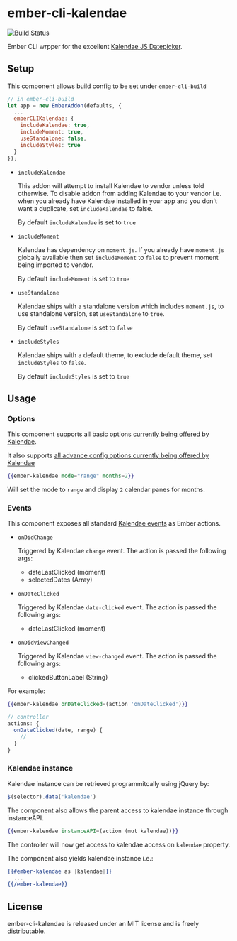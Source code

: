# ember-cli-kalendae 

[![Build Status](https://travis-ci.org/shak/ember-cli-kalendae.svg?branch=master)](https://travis-ci.org/shak/ember-cli-kalendae)

Ember CLI wrpper for the excellent [Kalendae JS Datepicker](https://github.com/ChiperSoft/Kalendae).

## Setup

This component allows build config to be set under `ember-cli-build`

```javascript
// in ember-cli-build
let app = new EmberAddon(defaults, {
  ...
  emberCLIKalendae: {
    includeKalendae: true,
    includeMoment: true,
    useStandalone: false,
    includeStyles: true
  }
});
```

* `includeKalendae`

  This addon will attempt to install Kalendae to vendor unless told otherwise. To disable addon from adding Kalendae to your vendor i.e. when you already have Kalendae installed in your app and you don't want a duplicate, set `includeKalendae` to false.

  By default `includeKalendae` is set to `true`

* `includeMoment`

  Kalendae has dependency on `moment.js`. If you already have `moment.js` globally available then set `includeMoment` to `false` to prevent moment being imported to vendor.

  By default `includeMoment` is set to `true`

* `useStandalone`

  Kalendae ships with a standalone version which includes `moment.js`, to use standalone version, set `useStandalone` to `true`.

  By default `useStandalone` is set to `false`

* `includeStyles`

  Kalendae ships with a default theme, to exclude default theme, set `includeStyles` to `false`.

  By default `includeStyles` is set to `true`

## Usage

### Options

This component supports all basic options [currently being offered by Kalendae](https://github.com/ChiperSoft/Kalendae#options).

It also supports [all advance config options currently being offered by Kalendae](https://github.com/ChiperSoft/Kalendae#advanced-behavior-options)

```hbs
{{ember-kalendae mode="range" months=2}}
```

Will set the mode to `range` and display `2` calendar panes for months.

### Events

This component exposes all standard [Kalendae events](https://github.com/ChiperSoft/Kalendae#kalendae-events) as Ember actions.

* `onDidChange`
  
  Triggered by Kalendae `change` event. The action is passed the following args:
  
  * dateLastClicked (moment)
  * selectedDates (Array)

* `onDateClicked`

  Triggered by Kalendae `date-clicked` event. The action is passed the following args:
  
  * dateLastClicked (moment)

* `onDidViewChanged`

  Triggered by Kalendae `view-changed` event. The action is passed the following args:
  
   * clickedButtonLabel (String)

For example:

```hbs
{{ember-kalendae onDateClicked=(action 'onDateClicked')}}
```

```javascript
// controller
actions: {
  onDateClicked(date, range) {
    //
  }
}
```

### Kalendae instance

Kalendae instance can be retrieved programmitcally using jQuery by:

```javascript
$(selector).data('kalendae')
```

The component also allows the parent access to kalendae instance through instanceAPI.

```hbs
{{ember-kalendae instanceAPI=(action (mut kalendae))}}
```

The controller will now get access to kalendae access on `kalendae` property.

The component also yields kalendae instance i.e.:

```hbs
{{#ember-kalendae as |kalendae|}}
  ...
{{/ember-kalendae}}
```

## License

ember-cli-kalendae is released under an MIT license and is freely distributable.
